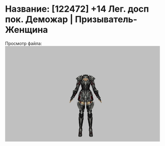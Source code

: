 # Название: [122472] +14 Лег. досп пок. Деможар | Призыватель-Женщина

Просмотр файла:
![p090034.png](p090034.png)